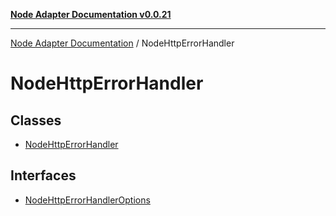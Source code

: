 [**Node Adapter Documentation v0.0.21**](../README.md)

***

[Node Adapter Documentation](../modules.md) / NodeHttpErrorHandler

# NodeHttpErrorHandler

## Classes

- [NodeHttpErrorHandler](classes/NodeHttpErrorHandler.md)

## Interfaces

- [NodeHttpErrorHandlerOptions](interfaces/NodeHttpErrorHandlerOptions.md)
